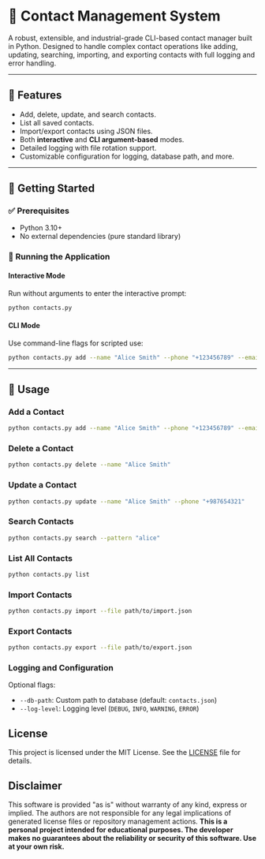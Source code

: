 # 📇 Contact Management System

A robust, extensible, and industrial-grade CLI-based contact manager built in Python. Designed to handle complex contact operations like adding, updating, searching, importing, and exporting contacts with full logging and error handling.

---

## 📌 Features

* Add, delete, update, and search contacts.
* List all saved contacts.
* Import/export contacts using JSON files.
* Both **interactive** and **CLI argument-based** modes.
* Detailed logging with file rotation support.
* Customizable configuration for logging, database path, and more.

---

## 🚀 Getting Started

### ✅ Prerequisites

* Python 3.10+
* No external dependencies (pure standard library)

### 🧪 Running the Application

#### Interactive Mode

Run without arguments to enter the interactive prompt:

```bash
python contacts.py
```

#### CLI Mode

Use command-line flags for scripted use:

```bash
python contacts.py add --name "Alice Smith" --phone "+123456789" --email "alice@example.com"
```

---

## 📘 Usage

### Add a Contact

```bash
python contacts.py add --name "Alice Smith" --phone "+123456789" --email "alice@example.com"
```

### Delete a Contact

```bash
python contacts.py delete --name "Alice Smith"
```

### Update a Contact

```bash
python contacts.py update --name "Alice Smith" --phone "+987654321"
```

### Search Contacts

```bash
python contacts.py search --pattern "alice"
```

### List All Contacts

```bash
python contacts.py list
```

### Import Contacts

```bash
python contacts.py import --file path/to/import.json
```

### Export Contacts

```bash
python contacts.py export --file path/to/export.json
```

### Logging and Configuration

Optional flags:

* `--db-path`: Custom path to database (default: `contacts.json`)
* `--log-level`: Logging level (`DEBUG`, `INFO`, `WARNING`, `ERROR`)

## License

This project is licensed under the MIT License. See the [LICENSE](LICENSE) file for details.

## Disclaimer

This software is provided "as is" without warranty of any kind, express or implied. The authors are not responsible for any legal implications of generated license files or repository management actions.  **This is a personal project intended for educational purposes. The developer makes no guarantees about the reliability or security of this software. Use at your own risk.**
